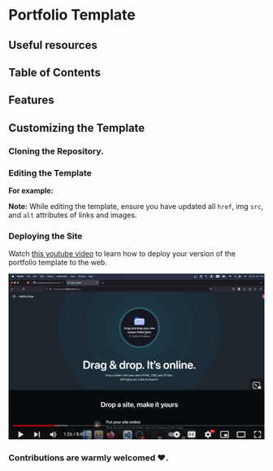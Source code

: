 # Portfolio Template

## Useful resources



## Table of Contents



## Features





## Customizing the Template


### Cloning the Repository.

### Editing the Template



**For example:**



**Note:** While editing the template, ensure you have updated all `href`, img `src`, and `alt` attributes of links and images.

### Deploying the Site

Watch [this youtube video](https://www.youtube.com/watch?v=oEyXLYW3RjY) to learn how to deploy your version of the portfolio template to the web.

[![Deploy your version of the Portfolio template using Netlify](assets/images/thumbnail.png)](https://www.youtube.com/watch?v=oEyXLYW3RjY "Deploy your version of the Portfolio template using Netlify")

### Contributions are warmly welcomed ❤️.
